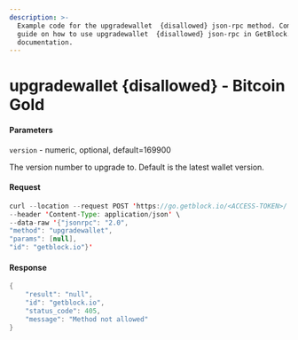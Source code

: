 ```yaml
---
description: >-
  Example code for the upgradewallet  {disallowed} json-rpc method. Сomplete
  guide on how to use upgradewallet  {disallowed} json-rpc in GetBlock.io Web3
  documentation.
---
```


# upgradewallet {disallowed} - Bitcoin Gold

#### Parameters

`version` - numeric, optional, default=169900

The version number to upgrade to. Default is the latest wallet version.

#### Request

```java
curl --location --request POST 'https://go.getblock.io/<ACCESS-TOKEN>/' \
--header 'Content-Type: application/json' \ 
--data-raw '{"jsonrpc": "2.0",
"method": "upgradewallet",
"params": [null],
"id": "getblock.io"}'
```

#### Response

```java
{
    "result": "null",
    "id": "getblock.io",
    "status_code": 405,
    "message": "Method not allowed"
}
```
